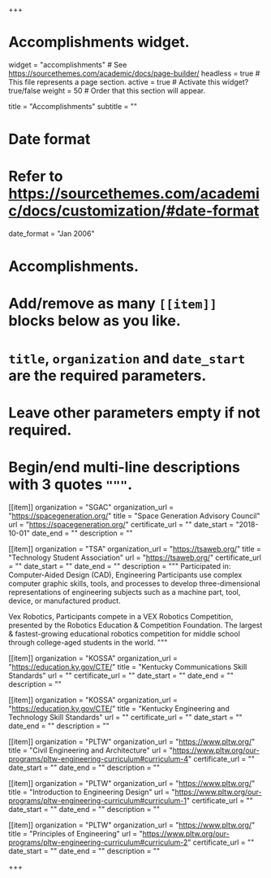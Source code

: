 +++
# Accomplishments widget.
widget = "accomplishments"  # See https://sourcethemes.com/academic/docs/page-builder/
headless = true  # This file represents a page section.
active = true  # Activate this widget? true/false
weight = 50  # Order that this section will appear.

title = "Accomplish&shy;ments"
subtitle = ""

# Date format
#   Refer to https://sourcethemes.com/academic/docs/customization/#date-format
date_format = "Jan 2006"

# Accomplishments.
#   Add/remove as many `[[item]]` blocks below as you like.
#   `title`, `organization` and `date_start` are the required parameters.
#   Leave other parameters empty if not required.
#   Begin/end multi-line descriptions with 3 quotes `"""`.

[[item]]
  organization = "SGAC"
  organization_url = "https://spacegeneration.org/"
  title = "Space Generation Advisory Council"
  url = "https://spacegeneration.org/"
  certificate_url = ""
  date_start = "2018-10-01"
  date_end = ""
  description = ""

[[item]]
  organization = "TSA"
  organization_url = "https://tsaweb.org/"
  title = "Technology Student Association"
  url = "https://tsaweb.org/"
  certificate_url = ""
  date_start = ""
  date_end = ""
  description = """
  Participated in:
  Computer-Aided Design (CAD), Engineering Participants use complex computer graphic skills, tools, and processes to develop three-dimensional representations of engineering subjects such as a machine part, tool, device, or manufactured product.

  Vex Robotics, Participants compete in a VEX Robotics Competition, presented by the Robotics Education & Competition Foundation. The largest & fastest-growing educational robotics competition for middle school through college-aged students in the world.
  """

[[item]]
  organization = "KOSSA"
  organization_url = "https://education.ky.gov/CTE/"
  title = "Kentucky Communications Skill Standards"
  url = ""
  certificate_url = ""
  date_start = ""
  date_end = ""
  description = ""

[[item]]
  organization = "KOSSA"
  organization_url = "https://education.ky.gov/CTE/"
  title = "Kentucky Engineering and Technology Skill Standards"
  url = ""
  certificate_url = ""
  date_start = ""
  date_end = ""
  description = ""

[[item]]
  organization = "PLTW"
  organization_url = "https://www.pltw.org/"
  title = "Civil Engineering and Architecture"
  url = "https://www.pltw.org/our-programs/pltw-engineering-curriculum#curriculum-4"
  certificate_url = ""
  date_start = ""
  date_end = ""
  description = ""

[[item]]
  organization = "PLTW"
  organization_url = "https://www.pltw.org/"
  title = "Introduction to Engineering Design"
  url = "https://www.pltw.org/our-programs/pltw-engineering-curriculum#curriculum-1"
  certificate_url = ""
  date_start = ""
  date_end = ""
  description = ""

[[item]]
  organization = "PLTW"
  organization_url = "https://www.pltw.org/"
  title = "Principles of Engineering"
  url = "https://www.pltw.org/our-programs/pltw-engineering-curriculum#curriculum-2"
  certificate_url = ""
  date_start = ""
  date_end = ""
  description = ""

+++
